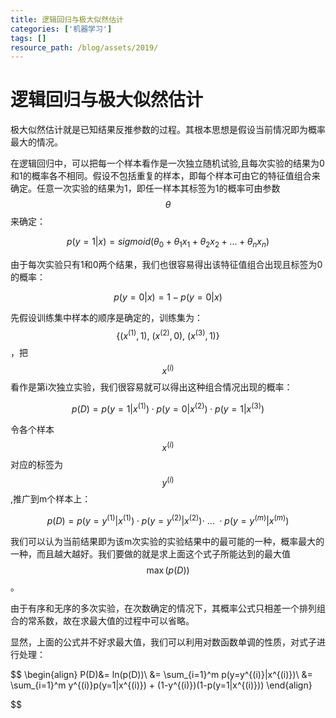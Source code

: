 ```yaml
---
title: 逻辑回归与极大似然估计
categories: ['机器学习']
tags: []
resource_path: /blog/assets/2019/
---
```


<script type="text/javascript" async src="https://cdn.mathjax.org/mathjax/latest/MathJax.js?config=TeX-MML-AM_CHTML"> </script>

逻辑回归与极大似然估计
===

极大似然估计就是已知结果反推参数的过程。其根本思想是假设当前情况即为概率最大的情况。

在逻辑回归中，可以把每一个样本看作是一次独立随机试验,且每次实验的结果为0和1的概率各不相同。假设不包括重复的样本，即每个样本可由它的特征值组合来确定。任意一次实验的结果为1，即任一样本其标签为1的概率可由参数
$$\theta$$
来确定：  

$$
p(y=1|x) = sigmoid(\theta_0 + \theta_1x_1+\theta_2x_2+...+\theta_nx_n)
$$

由于每次实验只有1和0两个结果，我们也很容易得出该特征值组合出现且标签为0的概率：

$$
p(y=0|x) = 1-p(y=0|x)
$$

先假设训练集中样本的顺序是确定的，训练集为：
$$ \{ (x^{(1)}, 1),\ (x^{(2)},0),\ (x^{(3)},1) \} $$
，把
$$x^{(i)}$$
看作是第i次独立实验，我们很容易就可以得出这种组合情况出现的概率：

$$
p(D) = p(y=1|x^{(1)}) \cdot p(y=0|x^{(2)}) \cdot p(y=1|x^{(3)})
$$

令各个样本
$$x^{(i)}$$
对应的标签为
$$y^{(i)}$$
,推广到m个样本上：

$$
p(D) = p(y=y^{(1)}|x^{(1)}) \cdot p(y=y^{(2)}|x^{(2)})\cdot\ ...\ \cdot p(y=y^{(m)}|x^{(m)})
$$

我们可以认为当前结果即为该m次实验的实验结果中的最可能的一种，概率最大的一种，而且越大越好。我们要做的就是求上面这个式子所能达到的最大值
$$\max (p(D))$$
。

由于有序和无序的多次实验，在次数确定的情况下，其概率公式只相差一个排列组合的常系数，故在求最大值的过程中可以省略。

显然，上面的公式并不好求最大值，我们可以利用对数函数单调的性质，对式子进行处理：

$$
\begin{align}
P(D)&= ln(p(D))\\
&= \sum_{i=1}^m p(y=y^{(i)}|x^{(i)})\\
&= \sum_{i=1}^m y^{(i)}p(y=1|x^{(i)}) + (1-y^{(i)})(1-p(y=1|x^{(i)}))
\end{align}

$$